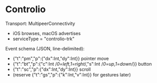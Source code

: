 # Controlio

Transport: MultipeerConnectivity
- iOS browses, macOS advertises
- serviceType = "controlio-trk"

Event schema (JSON, line-delimited):
- {"t":"pm","p":{"dx":Int,"dy":Int}} pointer move
- {"t":"bt","p":{"c":Int /*0=left,1=right*/,"s":Int /*0=up,1=down*/}} button
- {"t":"sc","p":{"dx":Int,"dy":Int}} scroll
- (reserve {"t":"gs","p":{"k":Int,"v":Int}} for gestures later)
